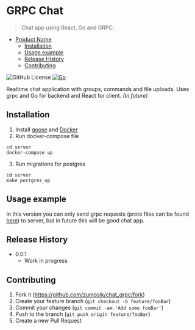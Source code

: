 # GRPC Chat
> Chat app using React, Go and GRPC.

<!-- TOC -->
* [Product Name](#product-name)
  * [Installation](#installation)
  * [Usage example](#usage-example)
  * [Release History](#release-history)
  * [Contributing](#contributing)
<!-- TOC -->

![GitHub License](https://img.shields.io/github/license/zumosik/online_game)
[![Go](https://img.shields.io/badge/Go-1.22.2-00ADD8.svg)](https://golang.org/)
<!-- [![React](https://img.shields.io/badge/React-16.13.1-61DAFB.svg)](https://reactjs.org/) -->


Realtime chat application with groups, commands and file uploads. Uses grpc and Go for backend and React for client. 
_(In future)_

## Installation
1. Install [goose](https://github.com/pressly/goose) and [Docker](https://www.docker.com/)
2. Run docker-compose file
```shell
cd server 
docker-compose up
```
3. Run migrations for postgres
```shell
cd server
make postgres_up 
```

## Usage example

In this version you can only send grpc requests (proto files can be found [here](https://github.com/zumosik/grpc_chat_protos)) to server, but in future this will be good chat app.


## Release History

* 0.0.1
    * Work in progress


## Contributing

1. Fork it (<https://github.com/zumosik/chat_grpc/fork>)
2. Create your feature branch (`git checkout -b feature/fooBar`)
3. Commit your changes (`git commit -am 'Add some fooBar'`)
4. Push to the branch (`git push origin feature/fooBar`)
5. Create a new Pull Request

